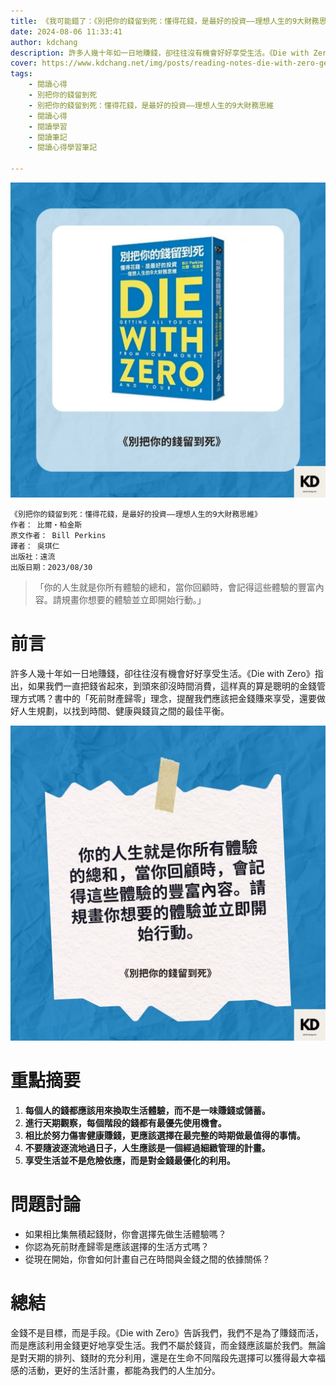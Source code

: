 ```yaml
---
title: 《我可能錯了：《別把你的錢留到死：懂得花錢，是最好的投資——理想人生的9大財務思維》| 閱讀心得學習筆記
date: 2024-08-06 11:33:41
author: kdchang
description: 許多人幾十年如一日地賺錢，卻往往沒有機會好好享受生活。《Die with Zero》指出，如果我們一直把錢省起來，到頭來卻沒時間消費，這样真的算是聰明的金錢管理方式嗎？書中的「死前財產歸零」理念，提醒我們應該把金錢賺來享受，還要做好人生規劃，以找到時間、健康與錢貨之間的最佳平衡。
cover: https://www.kdchang.net/img/posts/reading-notes-die-with-zero-getting-all-you-can-from-your-money-and-your-life-1.jpg
tags: 
    - 閱讀心得
    - 別把你的錢留到死
    - 別把你的錢留到死：懂得花錢，是最好的投資——理想人生的9大財務思維
    - 閱讀心得
    - 閱讀學習
    - 閱讀筆記
    - 閱讀心得學習筆記

---
```


![](img/posts/reading-notes-die-with-zero-getting-all-you-can-from-your-money-and-your-life-1.jpg)

```
《別把你的錢留到死：懂得花錢，是最好的投資——理想人生的9大財務思維》
作者： 比爾‧柏金斯  
原文作者： Bill Perkins
譯者： 吳琪仁
出版社：遠流  
出版日期：2023/08/30
```

> 「你的人生就是你所有體驗的總和，當你回顧時，會記得這些體驗的豐富內容。請規畫你想要的體驗並立即開始行動。」

# 前言
許多人幾十年如一日地賺錢，卻往往沒有機會好好享受生活。《Die with Zero》指出，如果我們一直把錢省起來，到頭來卻沒時間消費，這样真的算是聰明的金錢管理方式嗎？書中的「死前財產歸零」理念，提醒我們應該把金錢賺來享受，還要做好人生規劃，以找到時間、健康與錢貨之間的最佳平衡。

![](img/posts/reading-notes-die-with-zero-getting-all-you-can-from-your-money-and-your-life-2.jpg)

# 重點摘要
1. **每個人的錢都應該用來換取生活體驗，而不是一味賺錢或儲蓄。**
2. **進行天期觀察，每個階段的錢都有最優先使用機會。**
3. **相比於努力傷害健康賺錢，更應該選擇在最完整的時期做最值得的事情。**
4. **不要隨波逐流地過日子，人生應該是一個經過細緻管理的計畫。**
5. **享受生活並不是危險依應，而是對金錢最優化的利用。**

# 問題討論
- 如果相比集無積起錢財，你會選擇先做生活體驗嗎？
- 你認為死前財產歸零是應該選擇的生活方式嗎？
- 從現在開始，你會如何計畫自己在時間與金錢之間的依據關係？

# 總結
金錢不是目標，而是手段。《Die with Zero》告訴我們，我們不是為了賺錢而活，而是應該利用金錢更好地享受生活。我們不屬於錢貨，而金錢應該屬於我們。無論是對天期的排列、錢財的充分利用，還是在生命不同階段先選擇可以獲得最大幸福感的活動，更好的生活計畫，都能為我們的人生加分。